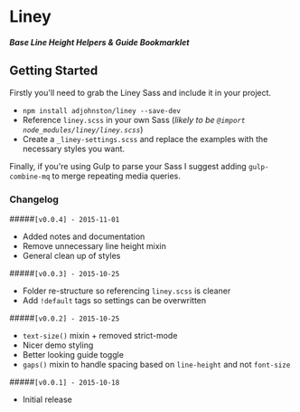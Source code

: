 # Liney
##### Base Line Height Helpers & Guide Bookmarklet

## Getting Started
Firstly you'll need to grab the Liney Sass and include it in your project.

- `npm install adjohnston/liney --save-dev`
- Reference `liney.scss` in your own Sass (_likely to be `@import node_modules/liney/liney.scss`_)
- Create a `_liney-settings.scss` and replace the examples with the necessary styles you want.

Finally, if you're using Gulp to parse your Sass I suggest adding `gulp-combine-mq` to merge repeating media queries.

### Changelog

#####`[v0.0.4] - 2015-11-01`
- Added notes and documentation
- Remove unnecessary line height mixin
- General clean up of styles

#####`[v0.0.3] - 2015-10-25`
- Folder re-structure so referencing `liney.scss` is cleaner
- Add `!default` tags so settings can be overwritten

#####`[v0.0.2] - 2015-10-25`
- `text-size()` mixin + removed strict-mode
- Nicer demo styling
- Better looking guide toggle
- `gaps()` mixin to handle spacing based on `line-height` and not `font-size`

#####`[v0.0.1] - 2015-10-18`
- Initial release
